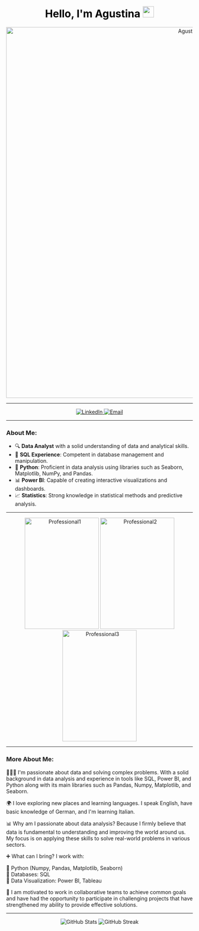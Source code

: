 <div align="center">
  <h1 style="color:black; font-weight:bold;">
    Hello, I'm Agustina <img src="https://github.githubassets.com/images/icons/emoji/unicode/1f44b.png" width="30px">
  </h1>
  <img src="https://i.imgur.com/Jar5yzy.png" alt="AgustinaFoto" width="1000px">
</div>

---

<p align="center">
  <a href="https://www.linkedin.com/in/agustina-luna-45a867312/">
    <img src="https://img.shields.io/badge/LinkedIn-0077B5?style=for-the-badge&logo=linkedin&logoColor=white" alt="LinkedIn">
  </a>
  <a href="mailto:agustinatluna@outlook.com">
    <img src="https://img.shields.io/badge/Email-D14836?style=for-the-badge&logo=gmail&logoColor=white" alt="Email">
  </a>
</p>

---

### About Me:

- 🔍 **Data Analyst** with a solid understanding of data and analytical skills.
- 🧩 **SQL Experience**: Competent in database management and manipulation.
- 🐍 **Python**: Proficient in data analysis using libraries such as Seaborn, Matplotlib, NumPy, and Pandas.
- 📊 **Power BI**: Capable of creating interactive visualizations and dashboards.
- 📈 **Statistics**: Strong knowledge in statistical methods and predictive analysis.

---

<p align="center">
  <img src="https://i.imgur.com/BD3c1Cd.png" width="200" height="300" alt="Professional1">
  <img src="https://i.imgur.com/zbrYonn.png" width="200" height="300" alt="Professional2">
  <img src="https://i.imgur.com/q9Go2YO.png" width="200" height="300" alt="Professional3">
</p>


---

### More About Me:

👩🏻‍💻 I'm passionate about data and solving complex problems. With a solid background in data analysis and experience in tools like SQL, Power BI, and Python along with its main libraries such as Pandas, Numpy, Matplotlib, and Seaborn.

🌍 I love exploring new places and learning languages. I speak English, have basic knowledge of German, and I'm learning Italian.

📊 Why am I passionate about data analysis? Because I firmly believe that data is fundamental to understanding and improving the world around us. My focus is on applying these skills to solve real-world problems in various sectors.

➕ What can I bring? I work with:

🔹 Python (Numpy, Pandas, Matplotlib, Seaborn)  
🔹 Databases: SQL  
🔹 Data Visualization: Power BI, Tableau  

🤝 I am motivated to work in collaborative teams to achieve common goals and have had the opportunity to participate in challenging projects that have strengthened my ability to provide effective solutions.

---
<p align="center">
  <img src="https://github-readme-stats.vercel.app/api?username=AgusLuna98&show_icons=true&theme=radical" alt="GitHub Stats">
  <img src="https://github-readme-streak-stats.herokuapp.com/?user=AgusLuna98&theme=radical" alt="GitHub Streak">
</p>


